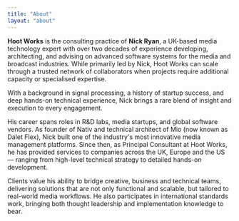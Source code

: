 ```yaml
---
title: "About"
layout: "about"
---
```

**Hoot Works** is the consulting practice of **Nick Ryan**, a UK-based media technology expert with over two decades of experience developing, architecting, and advising on advanced software systems for the media and broadcast industries. While primarily led by Nick, Hoot Works can scale through a trusted network of collaborators when projects require additional capacity or specialised expertise.

With a background in signal processing, a history of startup success, and deep hands-on technical experience, Nick brings a rare blend of insight and execution to every engagement.

His career spans roles in R&D labs, media startups, and global software vendors. As founder of Nativ and technical architect of Mio (now known as Dalet Flex), Nick built one of the industry's most innovative media management platforms. Since then, as Principal Consultant at Hoot Works, he has provided services to companies across the UK, Europe and the US — ranging from high-level technical strategy to detailed hands-on development.

Clients value his ability to bridge creative, business and technical teams, delivering solutions that are not only functional and scalable, but tailored to real-world media workflows. He also participates in international standards work, bringing both thought leadership and implementation knowledge to bear.